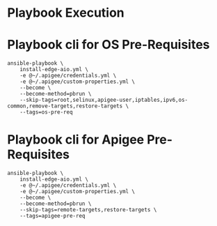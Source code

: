 # Playbook Execution

# Playbook cli for OS Pre-Requisites
    ansible-playbook \
        install-edge-aio.yml \
        -e @~/.apigee/credentials.yml \
        -e @~/.apigee/custom-properties.yml \
        --become \
        --become-method=pbrun \
        --skip-tags=root,selinux,apigee-user,iptables,ipv6,os-common,remove-targets,restore-targets \
        --tags=os-pre-req

# Playbook cli for Apigee Pre-Requisites
    ansible-playbook \
        install-edge-aio.yml \
        -e @~/.apigee/credentials.yml \
        -e @~/.apigee/custom-properties.yml \
        --become \
        --become-method=pbrun \
        --skip-tags=remote-targets,restore-targets \
        --tags=apigee-pre-req

